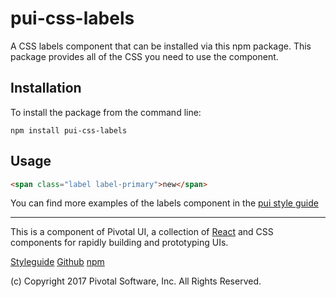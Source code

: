 # pui-css-labels

A CSS labels component that can be installed via this npm package.
This package provides all of the CSS you need to use the component.



## Installation

To install the package from the command line:

```
npm install pui-css-labels
```

## Usage

```html
<span class="label label-primary">new</span>
```


You can find more examples of the labels component in the [pui style guide](http://styleguide.pivotal.io/)


*****************************************

This is a component of Pivotal UI, a collection of [React](https://facebook.github.io/react/) and CSS components for rapidly building and prototyping UIs.

[Styleguide](http://styleguide.pivotal.io)
[Github](https://github.com/pivotal-cf/pivotal-ui)
[npm](https://www.npmjs.com/browse/keyword/pivotal%20ui%20modularized)

(c) Copyright 2017 Pivotal Software, Inc. All Rights Reserved.
